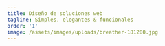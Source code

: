 ```yaml
---
title: Diseño de soluciones web
tagline: Simples, elegantes & funcionales
order: '1'
image: /assets/images/uploads/breather-181280.jpg
---
```

